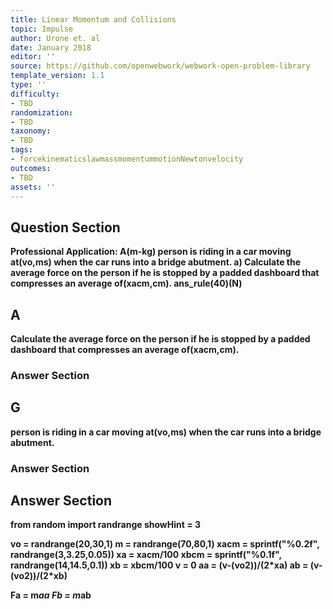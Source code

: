 ```yaml
---
title: Linear Momentum and Collisions
topic: Impulse
author: Urone et. al
date: January 2018
editor: ''
source: https://github.com/openwebwork/webwork-open-problem-library
template_version: 1.1
type: ''
difficulty:
- TBD
randomization:
- TBD
taxonomy:
- TBD
tags:
- forcekinematicslawmassmomentummotionNewtonvelocity
outcomes:
- TBD
assets: ''
---
```


## Question Section 

<b>
<b>Professional Application:<b> A(m-kg) person is riding in a car moving at(vo,ms) when the car runs into a bridge abutment. 
a) Calculate the average force on the person if he is stopped by a padded dashboard that compresses an average of(xacm,cm).
ans_rule(40)(N)

## A
Calculate the average force on the person if he is stopped by a padded dashboard that compresses an average of(xacm,cm).
### Answer Section
## G
person is riding in a car moving at(vo,ms) when the car runs into a bridge abutment. 
### Answer Section


## Answer Section

from random import randrange
showHint = 3

vo = randrange(20,30,1)
m = randrange(70,80,1)
xacm = sprintf("%0.2f", randrange(3,3.25,0.05))
xa = xacm/100
xbcm = sprintf("%0.1f", randrange(14,14.5,0.1))
xb = xbcm/100
v = 0
aa = (v-(vo**2))/(2*xa)
ab = (v-(vo**2))/(2*xb)

Fa = m*aa
Fb = m*ab